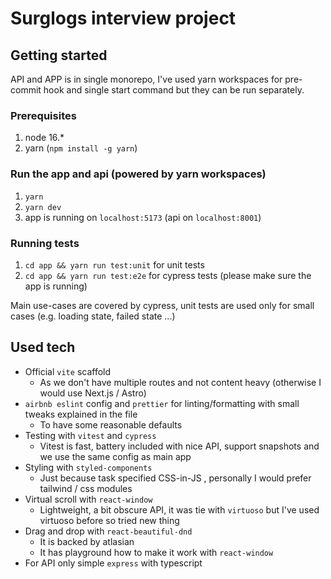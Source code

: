 # Surglogs interview project

## Getting started
API and APP is in single monorepo, I've used yarn workspaces for pre-commit hook and single start command but they can be run separately.

### Prerequisites
1. node 16.*
2. yarn (`npm install -g yarn`)

### Run the app and api (powered by yarn workspaces)
1. `yarn`
2. `yarn dev`
3. app is running on `localhost:5173` (api on `localhost:8001`)

### Running tests
1. `cd app && yarn run test:unit` for unit tests
2. `cd app && yarn run test:e2e` for cypress tests (please make sure the app is running)

Main use-cases are covered by cypress, unit tests are used only for small cases (e.g. loading state, failed state ...)

## Used tech

- Official `vite` scaffold
    - As we don't have multiple routes and not content heavy (otherwise I would use Next.js / Astro)
- `airbnb eslint` config and `prettier` for linting/formatting with small tweaks explained in the file
    - To have some reasonable defaults
- Testing with `vitest` and `cypress`
    - Vitest is fast, battery included with nice API, support snapshots and we use the same config as main app
- Styling with `styled-components`
    - Just because task specified CSS-in-JS , personally I would prefer tailwind / css modules
- Virtual scroll with `react-window`
    - Lightweight, a bit obscure API, it was tie with `virtuoso` but I've used virtuoso before so tried new thing
- Drag and drop with `react-beautiful-dnd`
    - It is backed by atlasian
    - It has playground how to make it work with `react-window`
- For API only simple `express` with typescript

